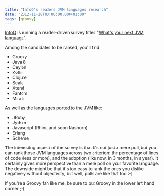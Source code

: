 ```yaml
---
title: "InfoQ's readers JVM languages research"
date: "2012-11-28T00:00:00.000+01:00"
tags: [groovy]
---
```


[InfoQ](http://www.infoq.com) is running a reader-driven survey titled "[What's your next JVM language](http://www.infoq.com/research/next-jvm-language)".  

Among the candidates to be ranked, you'll find:

*   Groovy
*   Java 8
*   Ceylon
*   Kotlin
*   Clojure
*   Scala
*   Xtend
*   Fantom
*   Mirah

As well as the languages ported to the JVM like:

*   JRuby
*   Jython
*   Javascript (Rhino and soon Nashorn)
*   Erlang
*   Scheme

The interesting aspect of the survey is that it's not just a mere poll, but you can rank those JVM languages across two criterion: the percentage of lines of code (less or more), and the adoption (like now, in 3 months, in a year). It certainly gives more perspective than a mere poll on your favorite language. The downside might be that it's too easy to rank the ones you dislike negatively without objectivity, but well, polls are like that too :-)  

If you're a Groovy fan like me, be sure to put Groovy in the lower left hand corner ;-)